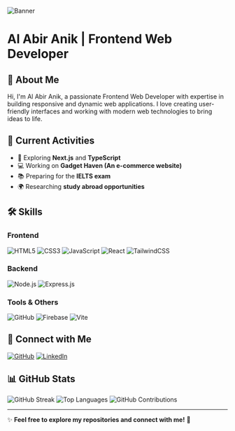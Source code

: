 ![Banner]([https://your-banner-image-url.com](https://i.ibb.co.com/CspNdtQz/github-header-image.png))

# Al Abir Anik | Frontend Web Developer

## 👋 About Me
Hi, I'm Al Abir Anik, a passionate Frontend Web Developer with expertise in building responsive and dynamic web applications. I love creating user-friendly interfaces and working with modern web technologies to bring ideas to life.

## 🚀 Current Activities
- 🌱 Exploring **Next.js** and **TypeScript**
- 💻 Working on **Gadget Haven (An e-commerce website)**
- 📚 Preparing for the **IELTS exam**
- 🌍 Researching **study abroad opportunities**

## 🛠️ Skills
### Frontend
![HTML5](https://img.shields.io/badge/HTML5-E34F26?style=for-the-badge&logo=html5&logoColor=white)
![CSS3](https://img.shields.io/badge/CSS3-1572B6?style=for-the-badge&logo=css3&logoColor=white)
![JavaScript](https://img.shields.io/badge/JavaScript-F7DF1E?style=for-the-badge&logo=javascript&logoColor=black)
![React](https://img.shields.io/badge/React-20232A?style=for-the-badge&logo=react&logoColor=61DAFB)
![TailwindCSS](https://img.shields.io/badge/TailwindCSS-06B6D4?style=for-the-badge&logo=tailwindcss&logoColor=white)

### Backend
![Node.js](https://img.shields.io/badge/Node.js-339933?style=for-the-badge&logo=node.js&logoColor=white)
![Express.js](https://img.shields.io/badge/Express.js-000000?style=for-the-badge&logo=express&logoColor=white)

### Tools & Others
![GitHub](https://img.shields.io/badge/GitHub-181717?style=for-the-badge&logo=github&logoColor=white)
![Firebase](https://img.shields.io/badge/Firebase-FFCA28?style=for-the-badge&logo=firebase&logoColor=black)
![Vite](https://img.shields.io/badge/Vite-646CFF?style=for-the-badge&logo=vite&logoColor=white)

## 🔗 Connect with Me
[![GitHub](https://img.shields.io/badge/GitHub-181717?style=for-the-badge&logo=github&logoColor=white)](https://github.com/AlAbirAnik)
[![LinkedIn](https://img.shields.io/badge/LinkedIn-0077B5?style=for-the-badge&logo=linkedin&logoColor=white)](https://www.linkedin.com/in/your-profile)

## 📊 GitHub Stats
![GitHub Streak](https://streak-stats.demolab.com/?user=AlAbirAnik&theme=dark&hide_border=true)
![Top Languages](https://github-readme-stats.vercel.app/api/top-langs/?username=AlAbirAnik&layout=compact&theme=dark)
![GitHub Contributions](https://github-readme-stats.vercel.app/api?username=AlAbirAnik&show_icons=true&theme=dark)

---
✨ **Feel free to explore my repositories and connect with me!** 🚀
